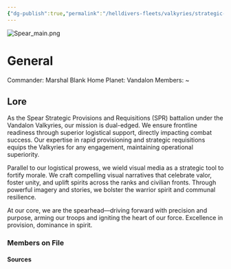 ```yaml
---
{"dg-publish":true,"permalink":"/helldivers-fleets/valkyries/strategic-provisions-and-requisitions/","noteIcon":"","created":"2024-04-02T20:54:09.547+02:00","updated":"2024-04-02T20:57:49.396+02:00"}
---
```


![Spear_main.png](/img/user/z%20Images/Spear_main.png)
# General
Commander: Marshal Blank
Home Planet: Vandalon
Members: ~

## Lore
As the Spear Strategic Provisions and Requisitions (SPR) battalion under the Vandalon Valkyries, our mission is dual-edged. We ensure frontline readiness through superior logistical support, directly impacting combat success. Our expertise in rapid provisioning and strategic requisitions equips the Valkyries for any engagement, maintaining operational superiority. 

Parallel to our logistical prowess, we wield visual media as a strategic tool to fortify morale. We craft compelling visual narratives that celebrate valor, foster unity, and uplift spirits across the ranks and civilian fronts. Through powerful imagery and stories, we bolster the warrior spirit and communal resilience. 

At our core, we are the spearhead—driving forward with precision and purpose, arming our troops and igniting the heart of our force. Excellence in provision, dominance in spirit.

### Members on File

#### Sources


